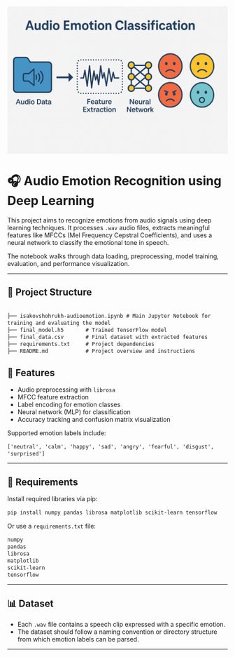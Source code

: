 ![A](https://github.com/isakovsh/Emotion-detection/blob/master/image.png?raw=True)
# 🎧 Audio Emotion Recognition using Deep Learning

This project aims to recognize emotions from audio signals using deep learning techniques. It processes `.wav` audio files, extracts meaningful features like MFCCs (Mel Frequency Cepstral Coefficients), and uses a neural network to classify the emotional tone in speech.

The notebook walks through data loading, preprocessing, model training, evaluation, and performance visualization.

---

## 📁 Project Structure
```

├── isakovshohrukh-audioemotion.ipynb # Main Jupyter Notebook for training and evaluating the model
├── final_model.h5       # Trained TensorFlow model
├── final_data.csv       # Final dataset with extracted features
├── requirements.txt     # Project dependencies
├── README.md            # Project overview and instructions
```
## 🚀 Features

- Audio preprocessing with `librosa`  
- MFCC feature extraction  
- Label encoding for emotion classes  
- Neural network (MLP) for classification  
- Accuracy tracking and confusion matrix visualization  

Supported emotion labels include:

```
['neutral', 'calm', 'happy', 'sad', 'angry', 'fearful', 'disgust', 'surprised']
```

---

## 🧰 Requirements

Install required libraries via pip:

```bash
pip install numpy pandas librosa matplotlib scikit-learn tensorflow
```

Or use a `requirements.txt` file:

```text
numpy
pandas
librosa
matplotlib
scikit-learn
tensorflow
```

---

## 📊 Dataset

- Each `.wav` file contains a speech clip expressed with a specific emotion.
- The dataset should follow a naming convention or directory structure from which emotion labels can be parsed. 

---





